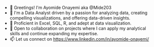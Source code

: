 - 👋 Greetings! I'm Ayomide Onayemi aka @Mide203
- 🌱 I'm a Data Analyst driven by a passion for analyzing data, creating compelling visualizations, and offering data-driven insights.
- 👀 Proficient in Excel, SQL, R, and adept at data visualization.
- 💞️ Open to collaboration on projects where I can apply my analytical skills and continue expanding my expertise.
- 📫 Let us connect on https://www.linkedin.com/in/ayomide-onayemi/


<!---
Mide203/Mide203 is a ✨ special ✨ repository because its `README.md` (this file) appears on your GitHub profile.
You can click the Preview link to take a look at your changes.
--->
